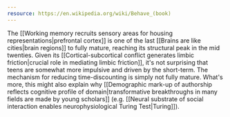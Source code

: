 ```yaml
---
resource: https://en.wikipedia.org/wiki/Behave_(book)
---
```


The [[Working memory recruits sensory areas for housing representations|prefrontal cortex]] is one of the last [[Brains are like cities|brain regions]] to fully mature, reaching its structural peak in the mid twenties. Given its [[Cortical-subcortical conflict generates limbic friction|crucial role in mediating limbic friction]], it's not surprising that teens are somewhat more impulsive and driven by the short-term. The mechanism for reducing time-discounting is simply not fully mature. What's more, this might also explain why [[Demographic mark-up of authorship reflects cognitive profile of domain|transformative breakthroughs in many fields are made by young scholars]] (e.g. [[Neural substrate of social interaction enables neurophysiological Turing Test|Turing]]).